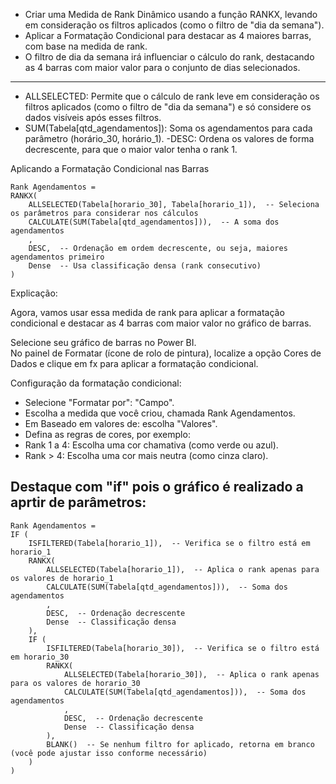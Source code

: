 
- Criar uma Medida de Rank Dinâmico usando a função RANKX, levando em consideração os filtros aplicados (como o filtro de "dia da semana").
- Aplicar a Formatação Condicional para destacar as 4 maiores barras, com base na medida de rank.
- O filtro de dia da semana irá influenciar o cálculo do rank, destacando as 4 barras com maior valor para o conjunto de dias selecionados.

---

- ALLSELECTED: Permite que o cálculo de rank leve em consideração os filtros aplicados (como o filtro de "dia da semana") e só considere os dados visíveis após esses filtros.
- SUM(Tabela[qtd_agendamentos]): Soma os agendamentos para cada parâmetro (horário_30, horário_1).
 -DESC: Ordena os valores de forma decrescente, para que o maior valor tenha o rank 1. <br>

Aplicando a Formatação Condicional nas Barras

```
Rank Agendamentos = 
RANKX(
    ALLSELECTED(Tabela[horario_30], Tabela[horario_1]),  -- Seleciona os parâmetros para considerar nos cálculos
    CALCULATE(SUM(Tabela[qtd_agendamentos])),  -- A soma dos agendamentos
    , 
    DESC,  -- Ordenação em ordem decrescente, ou seja, maiores agendamentos primeiro
    Dense  -- Usa classificação densa (rank consecutivo)
)

```

Explicação:


Agora, vamos usar essa medida de rank para aplicar a formatação condicional e destacar as 4 barras com maior valor no gráfico de barras.

Selecione seu gráfico de barras no Power BI. <br>
No painel de Formatar (ícone de rolo de pintura), localize a opção Cores de Dados e clique em fx para aplicar a formatação condicional. <br>

Configuração da formatação condicional:

- Selecione "Formatar por": "Campo".
- Escolha a medida que você criou, chamada Rank Agendamentos.
- Em Baseado em valores de: escolha "Valores".
- Defina as regras de cores, por exemplo:
- Rank 1 a 4: Escolha uma cor chamativa (como verde ou azul).
- Rank > 4: Escolha uma cor mais neutra (como cinza claro).



## Destaque com "if" pois o gráfico é realizado a aprtir de parâmetros:

```
Rank Agendamentos = 
IF (
    ISFILTERED(Tabela[horario_1]),  -- Verifica se o filtro está em horario_1
    RANKX(
        ALLSELECTED(Tabela[horario_1]),  -- Aplica o rank apenas para os valores de horario_1
        CALCULATE(SUM(Tabela[qtd_agendamentos])),  -- Soma dos agendamentos
        , 
        DESC,  -- Ordenação decrescente
        Dense  -- Classificação densa
    ),
    IF (
        ISFILTERED(Tabela[horario_30]),  -- Verifica se o filtro está em horario_30
        RANKX(
            ALLSELECTED(Tabela[horario_30]),  -- Aplica o rank apenas para os valores de horario_30
            CALCULATE(SUM(Tabela[qtd_agendamentos])),  -- Soma dos agendamentos
            , 
            DESC,  -- Ordenação decrescente
            Dense  -- Classificação densa
        ),
        BLANK()  -- Se nenhum filtro for aplicado, retorna em branco (você pode ajustar isso conforme necessário)
    )
)

```
